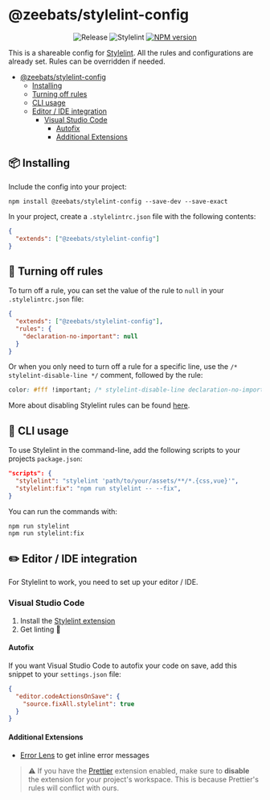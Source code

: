 # @zeebats/stylelint-config

<p align="center">
    <img src="https://img.shields.io/badge/release-1.0.x-brightgreen" alt="Release">
    <img src="https://img.shields.io/badge/stylelint-%5E14-blue" alt="Stylelint">
    <a href="https://www.npmjs.com/package/@zeebats/stylelint-config"><img src="https://img.shields.io/npm/v/@zeebats/stylelint-config.svg" alt="NPM version"></a>
</p>

This is a shareable config for [Stylelint](https://stylelint.io/). All the rules and configurations are already set. Rules can be overridden if needed.

- [@zeebats/stylelint-config](#zeebatsstylelint-config)
  - [Installing](#package-installing)
  - [Turning off rules](#firecracker-turning-off-rules)
  - [CLI usage](#rocket-cli-usage)
  - [Editor / IDE integration](#pencil2-editor--ide-integration)
    - [Visual Studio Code](#visual-studio-code)
      - [Autofix](#autofix)
      - [Additional Extensions](#additional-extensions)

## :package: Installing

Include the config into your project:

```shell
npm install @zeebats/stylelint-config --save-dev --save-exact
```

In your project, create a `.stylelintrc.json` file with the following contents:

```json
{
  "extends": ["@zeebats/stylelint-config"]
}
```

## :firecracker: Turning off rules

To turn off a rule, you can set the value of the rule to `null` in your `.stylelintrc.json` file:

```json
{
  "extends": ["@zeebats/stylelint-config"],
  "rules": {
    "declaration-no-important": null
  }
}
```

Or when you only need to turn off a rule for a specific line, use the `/* stylelint-disable-line */` comment, followed by the rule:

```css
color: #fff !important; /* stylelint-disable-line declaration-no-important */
```

More about disabling Stylelint rules can be found [here](https://stylelint.io/user-guide/ignore-code/).

## :rocket: CLI usage

To use Stylelint in the command-line, add the following scripts to your projects `package.json`:

```json
"scripts": {
  "stylelint": "stylelint 'path/to/your/assets/**/*.{css,vue}'",
  "stylelint:fix": "npm run stylelint -- --fix",
}
```

You can run the commands with:
```shell
npm run stylelint
npm run stylelint:fix
```

## :pencil2: Editor / IDE integration

For Stylelint to work, you need to set up your editor / IDE.

### Visual Studio Code

1. Install the [Stylelint extension](https://marketplace.visualstudio.com/items?itemName=stylelint.vscode-stylelint)
2. Get linting :rocket:

#### Autofix

If you want Visual Studio Code to autofix your code on save, add this snippet to your `settings.json` file:

```json
{
  "editor.codeActionsOnSave": {
    "source.fixAll.stylelint": true
  }
}
```

#### Additional Extensions

- [Error Lens](https://marketplace.visualstudio.com/items?itemName=usernamehw.errorlens) to get inline error messages

> :warning: If you have the [Prettier](https://marketplace.visualstudio.com/items?itemName=esbenp.prettier-vscode) extension enabled, make sure to **disable** the extension for your project's workspace. This is because Prettier's rules will conflict with ours.
